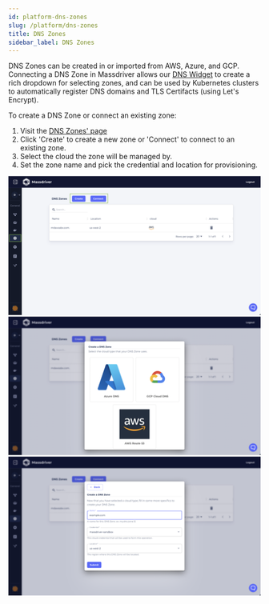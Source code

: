 ```yaml
---
id: platform-dns-zones
slug: /platform/dns-zones
title: DNS Zones
sidebar_label: DNS Zones
---
```


DNS Zones can be created in or imported from AWS, Azure, and GCP. Connecting a DNS Zone in Massdriver allows our [DNS Widget](/bundles/custom-widgets-and-fields#dns-zones) to create a rich dropdown for selecting zones, and can be used by Kubernetes clusters to automatically register DNS domains and TLS Certifacts (using Let's Encrypt).

To create a DNS Zone or connect an existing zone:

1. Visit the [DNS Zones' page](https://app.massdriver.cloud/dns-zones)
2. Click 'Create' to create a new zone or 'Connect' to connect to an existing zone.
3. Select the cloud the zone will be managed by.
4. Set the zone name and pick the credential and location for provisioning.

![](./dns-create-connect.png)
![](./dns-pick-cloud.png)
![](./dns-form.png)
